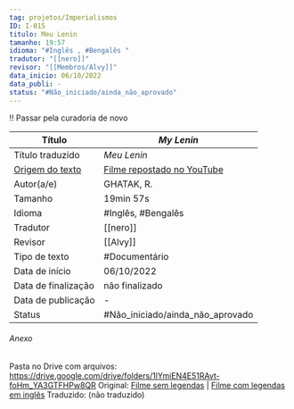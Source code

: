 ```yaml
---
tag: projetos/Imperialismos
ID: I-015
titulo: Meu Lenin
tamanho: 19:57
idioma: "#Inglês , #Bengalês "
tradutor: "[[nero]]"
revisor: "[[Membros/Alvy]]"
data_inicio: 06/10/2022
data_publi: -
status: "#Não_iniciado/ainda_não_aprovado" 
---
```

!! Passar pela curadoria de novo

| Título              |_My Lenin_|
| ------------------- | ------------- |
| Título traduzido    |_Meu Lenin_|
| [Origem do texto](https://youtu.be/jMQ1YMTkxrE)   |[Filme repostado no YouTube](https://youtu.be/jMQ1YMTkxrE)|
| Autor(a/e)          |GHATAK, R.|
| Tamanho             |19min 57s|
| Idioma              | #Inglês, #Bengalês |
| Tradutor            |[[nero]]|
| Revisor             |[[Alvy]]|
| Tipo de texto       | #Documentário |
| Data de início      |06/10/2022|
| Data de finalização |não finalizado|
| Data de publicação  |-|
| Status | #Não_iniciado/ainda_não_aprovado |

###### Anexo
Pasta no Drive com arquivos: https://drive.google.com/drive/folders/1lYmiEN4E51RAvt-foHm_YA3GTFHPw8QR
Original: [Filme sem legendas](https://www.youtube.com/watch?v=sOXpweeGSbE) | [Filme com legendas em inglês](https://youtu.be/jMQ1YMTkxrE)
Traduzido: (não traduzido)